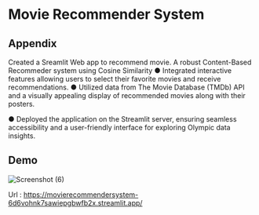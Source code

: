 
# Movie Recommender System

## Appendix

Created a Sreamlit Web app to recommend movie.
A robust Content-Based Recommeder system using Cosine Similarity
● Integrated interactive features allowing users to select their favorite movies and receive recommendations.
● Utilized data from The Movie Database (TMDb) API and a visually appealing display of recommended movies along with
their posters.


● Deployed the application on the Streamlit server, ensuring
seamless accessibility and a user-friendly interface for
exploring Olympic data insights.

## Demo

![Screenshot (6)](https://github.com/manisha809/movie_recommender_system/assets/74667664/fd2363a9-bded-4906-8097-eafdd1f23bf2)


 Url : https://movierecommendersystem-6d6vohnk7sawiepgbwfb2x.streamlit.app/


